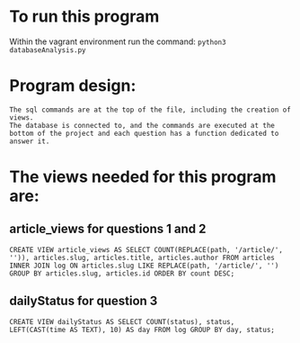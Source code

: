 # To run this program
Within the vagrant environment run the command:
    `python3 databaseAnalysis.py`


# Program design:
    The sql commands are at the top of the file, including the creation of views.
    The database is connected to, and the commands are executed at the bottom of the project and each question has a function dedicated to answer it.


# The views needed for this program are:
## article_views for questions 1 and 2
`CREATE VIEW article_views AS
SELECT COUNT(REPLACE(path, '/article/', '')),
       articles.slug,
       articles.title,
       articles.author
    FROM articles
    INNER JOIN log
    ON articles.slug
    LIKE REPLACE(path, '/article/', '')
    GROUP BY articles.slug, articles.id
    ORDER BY count DESC;`

## dailyStatus for question 3
`CREATE VIEW dailyStatus AS
SELECT COUNT(status),
          status,
          LEFT(CAST(time AS TEXT), 10)
   AS day
   FROM log
   GROUP BY day, status;`



